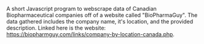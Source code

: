 A short Javascript program to webscrape data of Canadian Biopharmaceutical companies off of a website called "BioPharmaGuy". The data gathered includes the company name, it's location, and the provided description. Linked here is the website: https://biopharmguy.com/links/company-by-location-canada.php.
